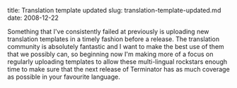title: Translation template updated
slug: translation-template-updated.md
date: 2008-12-22


Something that I've consistently failed at previously is uploading new translation templates in a timely fashion before a release. The translation community is absolutely fantastic and I want to make the best use of them that we possibly can, so beginning now I'm making more of a focus on regularly uploading templates to allow these multi-lingual rockstars enough time to make sure that the next release of Terminator has as much coverage as possible in your favourite language.
